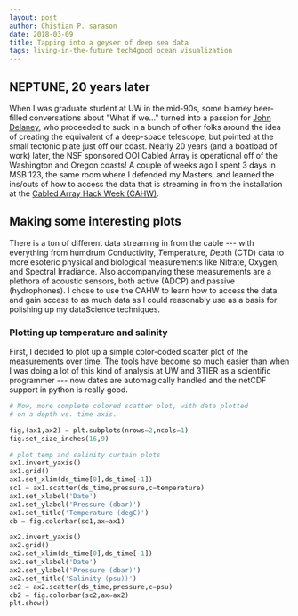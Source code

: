 ```yaml
---
layout: post
author: Chistian P. sarason
date: 2018-03-09
title: Tapping into a geyser of deep sea data
tags: living-in-the-future tech4good ocean visualization
---
```

## NEPTUNE, 20 years later

When I was graduate student at UW in the mid-90s, some blarney beer-filled
conversations about "What if we..." turned into a passion for
[John Delaney](https://www.ocean.washington.edu/home/John+Delaney),
who proceeded to suck in a bunch of other folks around the idea of creating
the equivalent of a deep-space telescope, but pointed at the small tectonic
plate just off our coast. Nearly 20 years (and a boatload of work) later,
the NSF sponsored OOI Cabled Array is operational off of the Washington and
Oregon coasts! A couple of weeks ago I spent 3 days in MSB 123,
the same room where I defended my Masters, and learned the ins/outs of how
to access the data that is streaming in from the installation at the
[Cabled Array Hack Week (CAHW)](https://github.com/oceanhackweek/CAHW2018_Materials).

## Making some interesting plots

There is a ton of different data streaming in from the cable --- with everything
from humdrum <em>C</em>onductivity, <em>T</em>emperature, <em>D</em>epth (CTD)
data to more esoteric physical and biological measurements like Nitrate, Oxygen,
and Spectral Irradiance. Also accompanying these measurements are a plethora of
acoustic sensors, both active (ADCP) and passive (hydrophones). I chose to use
the CAHW to learn how to access the data and gain access to as much data as I
could reasonably use as a basis for polishing up my dataScience techniques.

### Plotting up temperature and salinity

First, I decided to plot up a simple color-coded scatter plot of the measurements
over time. The tools have become so much easier than when I was doing a lot of
this kind of analysis at UW and 3TIER as a scientific programmer --- now dates
are automagically handled and the netCDF support in python is really good.

```python
# Now, more complete colored scatter plot, with data plotted
# on a depth vs. time axis.

fig,(ax1,ax2) = plt.subplots(nrows=2,ncols=1)
fig.set_size_inches(16,9)

# plot temp and salinity curtain plots
ax1.invert_yaxis()
ax1.grid()
ax1.set_xlim(ds_time[0],ds_time[-1])
sc1 = ax1.scatter(ds_time,pressure,c=temperature)
ax1.set_xlabel('Date')
ax1.set_ylabel('Pressure (dbar)')
ax1.set_title('Temperature (degC)')
cb = fig.colorbar(sc1,ax=ax1)

ax2.invert_yaxis()
ax2.grid()
ax2.set_xlim(ds_time[0],ds_time[-1])
ax2.set_xlabel('Date')
ax2.set_ylabel('Pressure (dbar)')
ax2.set_title('Salinity (psu))')
sc2 = ax2.scatter(ds_time,pressure,c=psu)
cb2 = fig.colorbar(sc2,ax=ax2)
plt.show()
```
